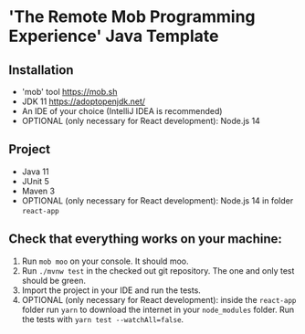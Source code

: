 # 'The Remote Mob Programming Experience' Java Template

## Installation

- 'mob' tool https://mob.sh
- JDK 11 https://adoptopenjdk.net/
- An IDE of your choice (IntelliJ IDEA is recommended)
- OPTIONAL (only necessary for React development): Node.js 14

## Project

- Java 11
- JUnit 5
- Maven 3
- OPTIONAL (only necessary for React development): Node.js 14 in folder `react-app`

## Check that everything works on your machine:

1. Run `mob moo` on your console. It should moo.
2. Run `./mvnw test` in the checked out git repository. The one and only test should be green.
3. Import the project in your IDE and run the tests.
4. OPTIONAL (only necessary for React development): inside the `react-app` folder run `yarn` to download the internet in your `node_modules` folder. Run the tests with `yarn test --watchAll=false`.